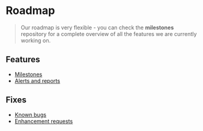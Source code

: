 # Roadmap

> Our roadmap is very flexible - you can check the **milestones** repository for a complete overview of all the features we are currently working on.

## Features

- [Milestones](https://github.com/vatesfr/xen-orchestra/milestones)
- [Alerts and reports](alerts.md)

## Fixes

- [Known bugs](https://github.com/vatesfr/xen-orchestra/issues?q=is%3Aopen+is%3Aissue+label%3A%22type%3A+bug%22)
- [Enhancement requests](https://github.com/vatesfr/xen-orchestra/issues?q=is%3Aopen+is%3Aissue+label%3A%22type%3A+enhancement%22)
